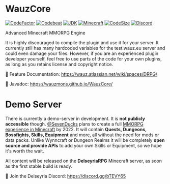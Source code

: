 # WauzCore
[![CodeFactor](https://www.codefactor.io/repository/github/wauzmons/wauzcore/badge)](https://www.codefactor.io/repository/github/wauzmons/wauzcore)
[![Codebeat](https://codebeat.co/badges/ddcb8361-5bb9-4988-b3c7-51f34db15f21)](https://codebeat.co/projects/github-com-wauzmons-wauzcore-master)
[![JDK](https://img.shields.io/badge/Java-8-orange.svg)](https://www.oracle.com/technetwork/java/javase/downloads/index.html)
[![Minecraft](https://img.shields.io/badge/Minecraft-PaperMC%201.14.4-orange.svg)](https://papermc.io/downloads#Paper-1.14)
[![CodeSize](https://img.shields.io/github/languages/code-size/Wauzmons/WauzCore)](https://shields.io/category/size)
[![Discord](https://img.shields.io/discord/212147184999596032)](https://discord.gg/bTEVY65)

Advanced Minecraft MMORPG Engine

It is highly discouraged to compile the plugin and use it for your server. It currently still has many hardcoded variables for the test.wauz.eu server and could even damage your files. However, if you are an experienced plugin developer yourself, feel free to use parts of the code for your own plugins, as long as you retains license and copyright notice.

:blue_book: Feature Documentation: https://wauz.atlassian.net/wiki/spaces/DRPG/

:orange_book: Javadoc: https://wauzmons.github.io/WauzCore/

# Demo Server
There is currently a demo-server in development. It is **not publicly accessible** though. [@SevenDucks](https://github.com/SevenDucks) plans to create a full [MMORPG experience in Minecraft](https://www.wauz.eu) by 2022. It will contain **Quests, Dungeons, Bossfights, Skills, Equipment** and more, all without the need for mods or data packs. Unlike Wynncraft or Dungeon Realms it will be completely **open source and provide APIs** to add your own Skills or Equipment, so we hope it's worth the wait.

All content will be released on the **DelseyriaRPG** Minecraft server, as soon as the first stable build is ready.

:european_castle: Join the Delseyria Discord: https://discord.gg/bTEVY65
